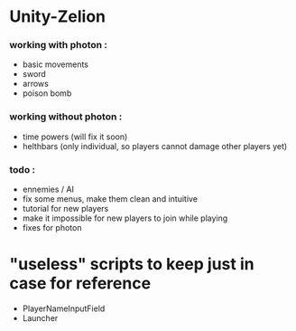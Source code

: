 # Unity-Zelion

### working with photon :
- basic movements
- sword
- arrows
- poison bomb

### working without photon :
- time powers (will fix it soon)
- helthbars (only individual, so players cannot damage other players yet)

### todo :
- ennemies / AI
- fix some menus, make them clean and intuitive
- tutorial for new players
- make it impossible for new players to join while playing
- fixes for photon

# "useless" scripts to keep just in case for reference
- PlayerNameInputField
- Launcher
